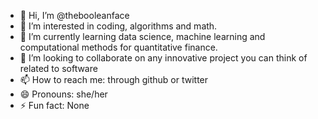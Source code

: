 - 👋 Hi, I’m @thebooleanface
- 👀 I’m interested in coding, algorithms and math.
- 🌱 I’m currently learning data science, machine learning and computational methods for quantitative finance.
- 💞️ I’m looking to collaborate on any innovative project you can think of related to software
- 📫 How to reach me: through github or twitter
- 😄 Pronouns: she/her
- ⚡ Fun fact: None

<!---
thebooleanface/thebooleanface is a ✨ special ✨ repository because its `README.md` (this file) appears on your GitHub profile.
You can click the Preview link to take a look at your changes.
--->

